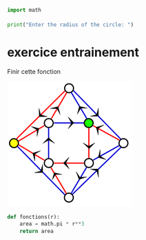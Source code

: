 ```python
import math

print("Enter the radius of the circle: ")
```

# exercice entrainement

Finir cette fonction

![Graphe](290g.png)



```python
def fonctions(r):
    area = math.pi * r**3
    return area

```
